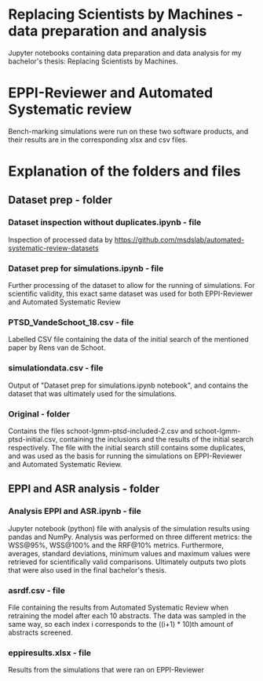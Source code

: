 # Replacing Scientists by Machines - data preparation and analysis
Jupyter notebooks containing data preparation and data analysis for my bachelor's thesis: Replacing Scientists by Machines.

# EPPI-Reviewer and Automated Systematic review
Bench-marking simulations were run on these two software products, and their results are in the corresponding xlsx and csv files.

# Explanation of the folders and files

## Dataset prep - folder

### Dataset inspection without duplicates.ipynb - file
Inspection of processed data by https://github.com/msdslab/automated-systematic-review-datasets

### Dataset prep for simulations.ipynb - file
Further processing of the dataset to allow for the running of simulations. For scientific validity, this exact same dataset was used for both EPPI-Reviewer and Automated Systematic Review

### PTSD_VandeSchoot_18.csv - file
Labelled CSV file containing the data of the initial search of the mentioned paper by Rens van de Schoot.

### simulationdata.csv - file
Output of "Dataset prep for simulations.ipynb notebook", and contains the dataset that was ultimately used for the simulations.

### Original - folder
Contains the files schoot-lgmm-ptsd-included-2.csv and schoot-lgmm-ptsd-initial.csv, containing the inclusions and the results of the initial search respectively. The file with the initial search still contains some duplicates, and was used as the basis for running the simulations on EPPI-Reviewer and Automated Systematic Review.

## EPPI and ASR analysis - folder

### Analysis EPPI and ASR.ipynb - file
Jupyter notebook (python) file with analysis of the simulation results using pandas and NumPy. Analysis was performed on three different metrics: the WSS@95%, WSS@100% and the RRF@10% metrics. Furthermore, averages, standard deviations, minimum values and maximum values were retrieved for scientifically valid comparisons. Ultimately outputs two plots that were also used in the final bachelor's thesis. 

### asrdf.csv - file
File containing the results from Automated Systematic Review when retraining the model after each 10 abstracts. The data was sampled in the same way, so each index i corresponds to the ((i+1) * 10)th amount of abstracts screened.

### eppiresults.xlsx - file
Results from the simulations that were ran on EPPI-Reviewer
